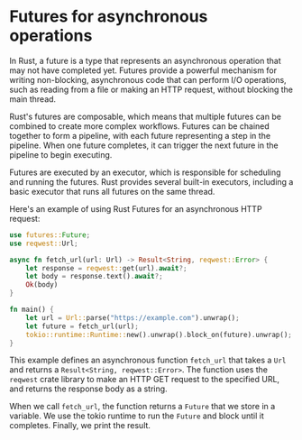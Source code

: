 # Futures for asynchronous operations

In Rust, a future is a type that represents an asynchronous operation that may not have completed yet. Futures provide a powerful mechanism for writing non-blocking, asynchronous code that can perform I/O operations, such as reading from a file or making an HTTP request, without blocking the main thread.

Rust's futures are composable, which means that multiple futures can be combined to create more complex workflows. Futures can be chained together to form a pipeline, with each future representing a step in the pipeline. When one future completes, it can trigger the next future in the pipeline to begin executing.

Futures are executed by an executor, which is responsible for scheduling and running the futures. Rust provides several built-in executors, including a basic executor that runs all futures on the same thread.

Here's an example of using Rust Futures for an asynchronous HTTP request:

```rust
use futures::Future;
use reqwest::Url;

async fn fetch_url(url: Url) -> Result<String, reqwest::Error> {
    let response = reqwest::get(url).await?;
    let body = response.text().await?;
    Ok(body)
}

fn main() {
    let url = Url::parse("https://example.com").unwrap();
    let future = fetch_url(url);
    tokio::runtime::Runtime::new().unwrap().block_on(future).unwrap();
}
```

This example defines an asynchronous function `fetch_url` that takes a `Url` and returns a `Result<String, reqwest::Error>`. The function uses the `reqwest` crate library to make an HTTP GET request to the specified URL, and returns the response body as a string. 

When we call `fetch_url`, the function returns a `Future` that we store in a variable. We use the tokio runtime to run the `Future` and block until it completes. Finally, we print the result.
